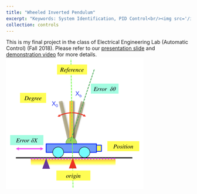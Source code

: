 ```yaml
---
title: "Wheeled Inverted Pendulum"
excerpt: "Keywords: System Identification, PID Control<br/><img src='/images/inverted.png'>"
collection: controls
---
```



This is my final project in the class of Electrical Engineering Lab (Automatic Control) (Fall 2018). 
Please refer to our [presentation slide](http://twwang97.github.io/files/presentation_inverted.pdf) and [demonstration video](https://youtu.be/Kn8Ok2zyNI4) for more details. 
<br/><img src='/images/inverted.png'>